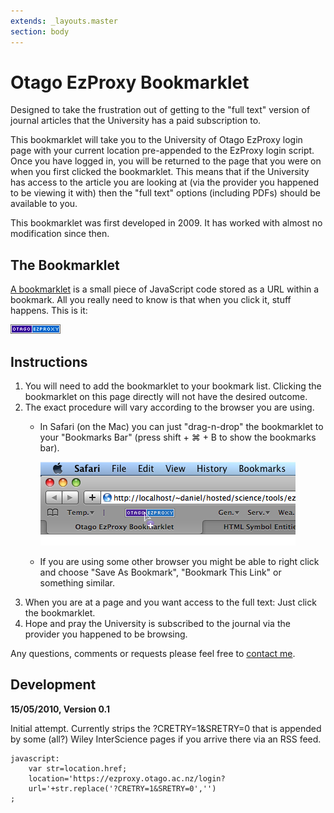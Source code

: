 ```yaml
---
extends: _layouts.master
section: body
---
```


# Otago EzProxy Bookmarklet

Designed to take the frustration out of getting to the "full text" version of journal articles that the University has a paid subscription to.

This bookmarklet will take you to the University of Otago EzProxy login page with your current location pre-appended to the EzProxy login script. Once you have logged in, you will be returned to the page that you were on when you first clicked the bookmarklet. This means that if the University has access to the article you are looking at (via the provider you happened to be viewing it with) then the "full text" options (including PDFs) should be available to you.

This bookmarklet was first developed in 2009. It has worked with almost no modification since then.

## The Bookmarklet

[A bookmarklet](http://www.google.co.nz/search?q=define:Bookmarklet) is a small piece of JavaScript code stored as a URL within a bookmark. All you really need to know is that when you click it, stuff happens. This is it:

<a href="javascript:var%20str=location.href;location='https://ezproxy.otago.ac.nz/login?url='+str.replace('?CRETRY=1&SRETRY=0','');"><img src="./otago_ezproxy.png" alt="Otago EzProxy" /></a>

## Instructions

1.  You will need to add the bookmarklet to your bookmark list. Clicking
    the bookmarklet on this page directly will not have the desired
    outcome.
2.  The exact procedure will vary according to the browser you are
    using.
    -   In Safari (on the Mac) you can just "drag-n-drop" the
        bookmarklet to your "Bookmarks Bar" (press shift + ⌘ + B to show
        the bookmarks bar).

        ![Draging-and-droping in Safari](./safari_howto.png)

    -   If you are using some other browser you might be able to right
        click and choose "Save As Bookmark", "Bookmark This Link" or
        something similar.
3.  When you are at a page and you want access to the full text: Just
    click the bookmarklet.
4.  Hope and pray the University is subscribed to the journal via the
    provider you happened to be browsing.

Any questions, comments or requests please feel free to [contact
me](/contact).

## Development

**15/05/2010, Version 0.1**

Initial attempt. Currently strips the ?CRETRY=1&SRETRY=0 that is
appended by some (all?) Wiley InterScience pages if you arrive there via
an RSS feed.

    javascript:
        var str=location.href;
        location='https://ezproxy.otago.ac.nz/login?
        url='+str.replace('?CRETRY=1&SRETRY=0','')
    ;
